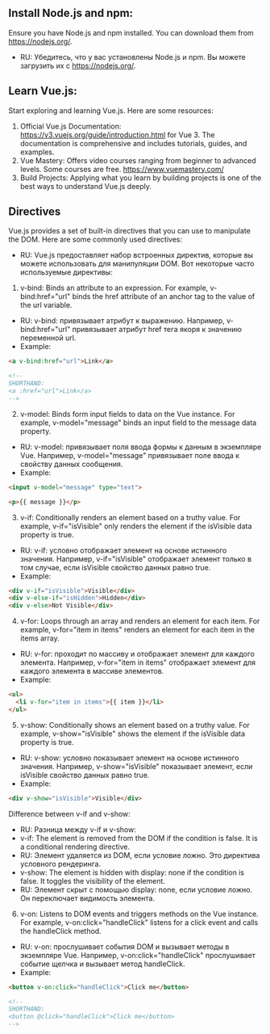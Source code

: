 ## Install Node.js and npm: 
Ensure you have Node.js and npm installed. You can download them from https://nodejs.org/.
- RU: Убедитесь, что у вас установлены Node.js и npm. Вы можете загрузить их с https://nodejs.org/.


## Learn Vue.js: 
Start exploring and learning Vue.js. Here are some resources:

1. Official Vue.js Documentation: https://v3.vuejs.org/guide/introduction.html for Vue 3. The documentation is comprehensive and includes tutorials, guides, and examples.
2. Vue Mastery: Offers video courses ranging from beginner to advanced levels. Some courses are free. https://www.vuemastery.com/
3. Build Projects: Applying what you learn by building projects is one of the best ways to understand Vue.js deeply.

## Directives
Vue.js provides a set of built-in directives that you can use to manipulate the DOM. Here are some commonly used directives:
- RU: Vue.js предоставляет набор встроенных директив, которые вы можете использовать для манипуляции DOM. Вот некоторые часто используемые директивы:

1. v-bind: Binds an attribute to an expression. For example, v-bind:href="url" binds the href attribute of an anchor tag to the value of the url variable.
- RU: v-bind: привязывает атрибут к выражению. Например, v-bind:href="url" привязывает атрибут href тега якоря к значению переменной url.
- Example: 
```html
<a v-bind:href="url">Link</a>

<!-- 
SHORTHAND:
<a :href="url">Link</a>
-->
```

2. v-model: Binds form input fields to data on the Vue instance. For example, v-model="message" binds an input field to the message data property.
- RU: v-model: привязывает поля ввода формы к данным в экземпляре Vue. Например, v-model="message" привязывает поле ввода к свойству данных сообщения.
- Example: 
```html
<input v-model="message" type="text">

<p>{{ message }}</p>
```

3. v-if: Conditionally renders an element based on a truthy value. For example, v-if="isVisible" only renders the element if the isVisible data property is true.
- RU: v-if: условно отображает элемент на основе истинного значения. Например, v-if="isVisible" отображает элемент только в том случае, если isVisible свойство данных равно true.
- Example: 
```html
<div v-if="isVisible">Visible</div>
<div v-else-if="isHidden">Hidden</div>
<div v-else>Not Visible</div>
```

4. v-for: Loops through an array and renders an element for each item. For example, v-for="item in items" renders an element for each item in the items array.
- RU: v-for: проходит по массиву и отображает элемент для каждого элемента. Например, v-for="item in items" отображает элемент для каждого элемента в массиве элементов.
- Example: 
```html
<ul>
  <li v-for="item in items">{{ item }}</li>
</ul>
```


5. v-show: Conditionally shows an element based on a truthy value. For example, v-show="isVisible" shows the element if the isVisible data property is true.
- RU: v-show: условно показывает элемент на основе истинного значения. Например, v-show="isVisible" показывает элемент, если isVisible свойство данных равно true.
- Example: 
```html
<div v-show="isVisible">Visible</div>
```

Difference between v-if and v-show:
- RU: Разница между v-if и v-show:
- v-if: The element is removed from the DOM if the condition is false. It is a conditional rendering directive.
- RU: Элемент удаляется из DOM, если условие ложно. Это директива условного рендеринга.
- v-show: The element is hidden with display: none if the condition is false. It toggles the visibility of the element.
- RU: Элемент скрыт с помощью display: none, если условие ложно. Он переключает видимость элемента.


6. v-on: Listens to DOM events and triggers methods on the Vue instance. For example, v-on:click="handleClick" listens for a click event and calls the handleClick method.
- RU: v-on: прослушивает события DOM и вызывает методы в экземпляре Vue. Например, v-on:click="handleClick" прослушивает событие щелчка и вызывает метод handleClick.
- Example: 
```html
<button v-on:click="handleClick">Click me</button>

<!-- 
SHORTHAND:
<button @click="handleClick">Click me</button> 
-->
```

